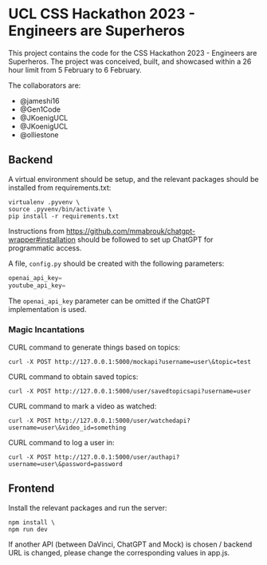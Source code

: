 # UCL CSS Hackathon 2023 - Engineers are Superheros

This project contains the code for the CSS Hackathon 2023 - Engineers are Superheros.
The project was conceived, built, and showcased within a 26 hour limit from 5 February to 6 February.

The collaborators are:
- @jameshi16
- @Gen1Code
- @JKoenigUCL
- @JKoenigUCL
- @olliestone

## Backend

A virtual environment should be setup, and the relevant packages should be installed from requirements.txt:

```
virtualenv .pyvenv \
source .pyvenv/bin/activate \
pip install -r requirements.txt
```

Instructions from https://github.com/mmabrouk/chatgpt-wrapper#installation should be followed to set up ChatGPT for
programmatic access.

A file, `config.py` should be created with the following parameters:
```python
openai_api_key=
youtube_api_key=
```

The `openai_api_key` parameter can be omitted if the ChatGPT implementation is used.

### Magic Incantations

CURL command to generate things based on topics:
```
curl -X POST http://127.0.0.1:5000/mockapi?username=user\&topic=test
```

CURL command to obtain saved topics:
```
curl -X POST http://127.0.0.1:5000/user/savedtopicsapi?username=user
```

CURL command to mark a video as watched:
```
curl -X POST http://127.0.0.1:5000/user/watchedapi?username=user\&video_id=something
```

CURL command to log a user in:
```
curl -X POST http://127.0.0.1:5000/user/authapi?username=user\&password=password
```

## Frontend

Install the relevant packages and run the server:

```
npm install \
npm run dev
```

If another API (between DaVinci, ChatGPT and Mock) is chosen / backend URL is changed, please change the corresponding values in app.js.
